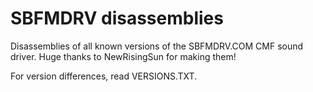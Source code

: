 # SBFMDRV disassemblies

Disassemblies of all known versions of the SBFMDRV.COM CMF sound driver.
Huge thanks to NewRisingSun for making them!

For version differences, read VERSIONS.TXT.
